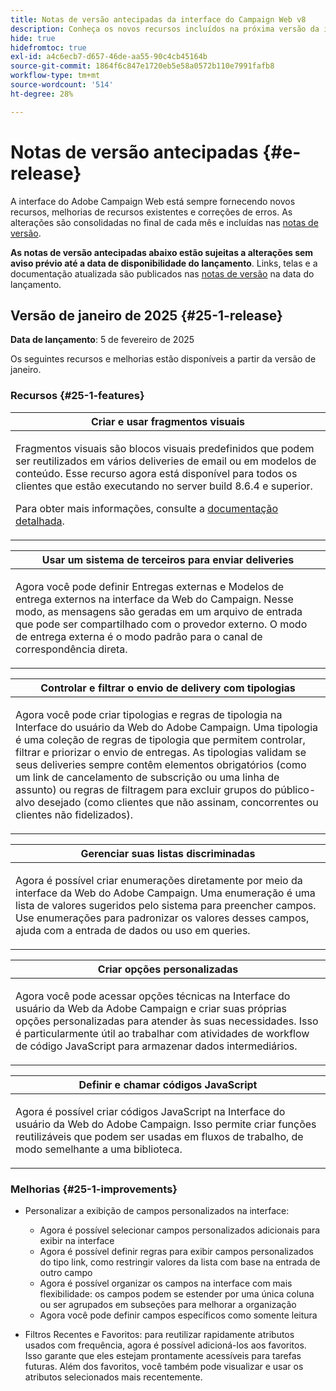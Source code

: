```yaml
---
title: Notas de versão antecipadas da interface do Campaign Web v8
description: Conheça os novos recursos incluídos na próxima versão da interface do Campaign Web
hide: true
hidefromtoc: true
exl-id: a4c6ecb7-d657-46de-aa55-90c4cb45164b
source-git-commit: 1864f6c847e1720eb5e58a0572b110e7991fafb8
workflow-type: tm+mt
source-wordcount: '514'
ht-degree: 28%

---
```


# Notas de versão antecipadas {#e-release}

A interface do Adobe Campaign Web está sempre fornecendo novos recursos, melhorias de recursos existentes e correções de erros. As alterações são consolidadas no final de cada mês e incluídas nas [notas de versão](release-notes.md).

**As notas de versão antecipadas abaixo estão sujeitas a alterações sem aviso prévio até a data de disponibilidade do lançamento**. Links, telas e a documentação atualizada são publicados nas [notas de versão](release-notes.md) na data do lançamento.

## Versão de janeiro de 2025 {#25-1-release}

**Data de lançamento**: 5 de fevereiro de 2025

Os seguintes recursos e melhorias estão disponíveis a partir da versão de janeiro.

### Recursos {#25-1-features}


<table>
<thead>
<tr>
<th><strong>Criar e usar fragmentos visuais</strong><br/></th>
</tr>
</thead>
<tbody>
<tr>
<td>
<p>Fragmentos visuais são blocos visuais predefinidos que podem ser reutilizados em vários deliveries de email ou em modelos de conteúdo. Esse recurso agora está disponível para todos os clientes que estão executando no server build 8.6.4 e superior.</p>
<p>Para obter mais informações, consulte a <a href="../content/use-visual-fragments.md">documentação detalhada</a>.</p>
</td>
</tr>
</tbody>
</table>

<table>
<thead>
<tr>
<th><strong>Usar um sistema de terceiros para enviar deliveries</strong><br/></th>
</tr>
</thead>
<tbody>
<tr>
<td>
<p>Agora você pode definir Entregas externas e Modelos de entrega externos na interface da Web do Campaign. Nesse modo, as mensagens são geradas em um arquivo de entrada que pode ser compartilhado com o provedor externo. O modo de entrega externa é o modo padrão para o canal de correspondência direta.</p>
</td>
</tr>
</tbody>
</table>

<table>
<thead>
<tr>
<th><strong>Controlar e filtrar o envio de delivery com tipologias</strong><br/></th>
</tr>
</thead>
<tbody>
<tr>
<td>
<p>Agora você pode criar tipologias e regras de tipologia na Interface do usuário da Web do Adobe Campaign. Uma tipologia é uma coleção de regras de tipologia que permitem controlar, filtrar e priorizar o envio de entregas. As tipologias validam se seus deliveries sempre contêm elementos obrigatórios (como um link de cancelamento de subscrição ou uma linha de assunto) ou regras de filtragem para excluir grupos do público-alvo desejado (como clientes que não assinam, concorrentes ou clientes não fidelizados).</p>
<!--p>For more information, refer to the <a href="../administration/external-account.md">detailed documentation</a>.</p-->
</td>
</tr>
</tbody>
</table>

<table>
<thead>
<tr>
<th><strong>Gerenciar suas listas discriminadas</strong><br/></th>
</tr>
</thead>
<tbody>
<tr>
<td>
<p>Agora é possível criar enumerações diretamente por meio da interface da Web do Adobe Campaign. Uma enumeração é uma lista de valores sugeridos pelo sistema para preencher campos. Use enumerações para padronizar os valores desses campos, ajuda com a entrada de dados ou uso em queries.</p>
<!--p>For more information, refer to the <a href="../administration/external-account.md">detailed documentation</a>.</p-->
</td>
</tr>
</tbody>
</table>

<table>
<thead>
<tr>
<th><strong>Criar opções personalizadas</strong><br/></th>
</tr>
</thead>
<tbody>
<tr>
<td>
<p>Agora você pode acessar opções técnicas na Interface do usuário da Web da Adobe Campaign e criar suas próprias opções personalizadas para atender às suas necessidades. Isso é particularmente útil ao trabalhar com atividades de workflow de código JavaScript para armazenar dados intermediários.</p>
<!--p>For more information, refer to the <a href="../administration/external-account.md">detailed documentation</a>.</p-->
</td>
</tr>
</tbody>
</table>


<table>
<thead>
<tr>
<th><strong>Definir e chamar códigos JavaScript</strong><br/></th>
</tr>
</thead>
<tbody>
<tr>
<td>
<p>Agora é possível criar códigos JavaScript na Interface do usuário da Web do Adobe Campaign. Isso permite criar funções reutilizáveis que podem ser usadas em fluxos de trabalho, de modo semelhante a uma biblioteca.</p>
<!--p>For more information, refer to the <a href="../administration/external-account.md">detailed documentation</a>.</p-->
</td>
</tr>
</tbody>
</table>

### Melhorias {#25-1-improvements}

* Personalizar a exibição de campos personalizados na interface:

   * Agora é possível selecionar campos personalizados adicionais para exibir na interface
   * Agora é possível definir regras para exibir campos personalizados do tipo link, como restringir valores da lista com base na entrada de outro campo
   * Agora é possível organizar os campos na interface com mais flexibilidade: os campos podem se estender por uma única coluna ou ser agrupados em subseções para melhorar a organização
   * Agora você pode definir campos específicos como somente leitura

* Filtros Recentes e Favoritos: para reutilizar rapidamente atributos usados com frequência, agora é possível adicioná-los aos favoritos. Isso garante que eles estejam prontamente acessíveis para tarefas futuras. Além dos favoritos, você também pode visualizar e usar os atributos selecionados mais recentemente.


